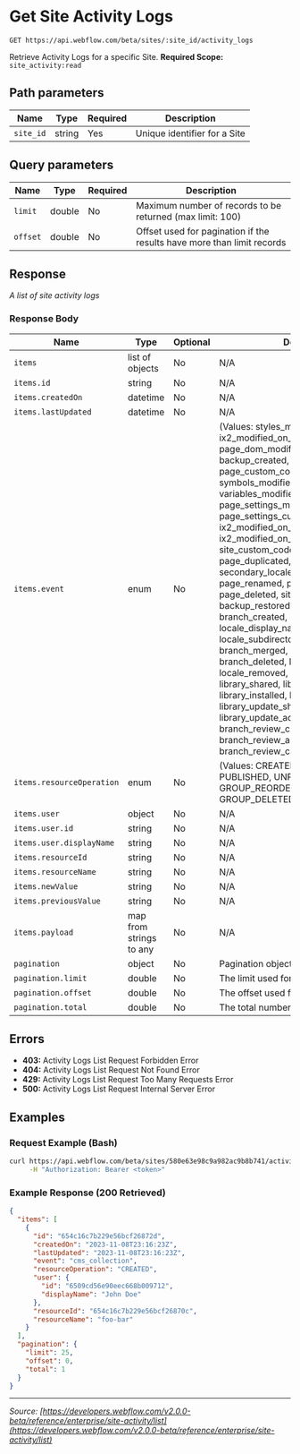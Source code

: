 # Get Site Activity Logs

```
GET https://api.webflow.com/beta/sites/:site_id/activity_logs
```

Retrieve Activity Logs for a specific Site.
**Required Scope:** `site_activity:read`


## Path parameters

| Name | Type | Required | Description |
|---|---|---|---|
| `site_id` | string | Yes | Unique identifier for a Site |




## Query parameters

| Name | Type | Required | Description |
|---|---|---|---|
| `limit` | double | No | Maximum number of records to be returned (max limit: 100) |
| `offset` | double | No | Offset used for pagination if the results have more than limit records |




## Response

_A list of site activity logs_

### Response Body

| Name | Type | Optional | Description |
|---|---|---|---|
| `items` | list of objects | No | N/A |
| `items.id` | string | No | N/A |
| `items.createdOn` | datetime | No | N/A |
| `items.lastUpdated` | datetime | No | N/A |
| `items.event` | enum | No |  (Values: styles_modified, site_published, ix2_modified_on_page, page_dom_modified, cms_item, backup_created, page_custom_code_modified, symbols_modified, variable_modified, variables_modified, cms_collection, page_settings_modified, page_settings_custom_code_modified, ix2_modified_on_component, ix2_modified_on_class, site_custom_code_modified, page_duplicated, secondary_locale_page_content_modified, page_renamed, page_created, page_deleted, site_unpublished, backup_restored, locale_added, branch_created, locale_display_name_updated, locale_subdirectory_updated, branch_merged, locale_tag_updated, branch_deleted, locale_enabled, locale_removed, locale_disabled, library_shared, library_unshared, library_installed, library_uninstalled, library_update_shared, library_update_accepted, branch_review_created, branch_review_approved, branch_review_canceled) |
| `items.resourceOperation` | enum | No |  (Values: CREATED, MODIFIED, PUBLISHED, UNPUBLISHED, DELETED, GROUP_REORDERED, GROUP_CREATED, GROUP_DELETED, REORDERED) |
| `items.user` | object | No | N/A |
| `items.user.id` | string | No | N/A |
| `items.user.displayName` | string | No | N/A |
| `items.resourceId` | string | No | N/A |
| `items.resourceName` | string | No | N/A |
| `items.newValue` | string | No | N/A |
| `items.previousValue` | string | No | N/A |
| `items.payload` | map from strings to any | No | N/A |
| `pagination` | object | No | Pagination object |
| `pagination.limit` | double | No | The limit used for pagination |
| `pagination.offset` | double | No | The offset used for pagination |
| `pagination.total` | double | No | The total number of records |




## Errors

* **403:** Activity Logs List Request Forbidden Error
* **404:** Activity Logs List Request Not Found Error
* **429:** Activity Logs List Request Too Many Requests Error
* **500:** Activity Logs List Request Internal Server Error




## Examples

### Request Example (Bash)

```bash
curl https://api.webflow.com/beta/sites/580e63e98c9a982ac9b8b741/activity_logs \
     -H "Authorization: Bearer <token>"
```

### Example Response (200 Retrieved)

```json
{
  "items": [
    {
      "id": "654c16c7b229e56bcf26872d",
      "createdOn": "2023-11-08T23:16:23Z",
      "lastUpdated": "2023-11-08T23:16:23Z",
      "event": "cms_collection",
      "resourceOperation": "CREATED",
      "user": {
        "id": "6509cd56e90eec668b009712",
        "displayName": "John Doe"
      },
      "resourceId": "654c16c7b229e56bcf26870c",
      "resourceName": "foo-bar"
    }
  ],
  "pagination": {
    "limit": 25,
    "offset": 0,
    "total": 1
  }
}
```


---
*Source: [https://developers.webflow.com/v2.0.0-beta/reference/enterprise/site-activity/list](https://developers.webflow.com/v2.0.0-beta/reference/enterprise/site-activity/list)*
